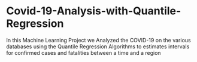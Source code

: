 # Covid-19-Analysis-with-Quantile-Regression
In this Machine Learning Project we Analyzed the COVID-19 on the various databases using the Quantile Regression Algorithms to estimates intervals for confirmed cases and fatalities between a time and a region
